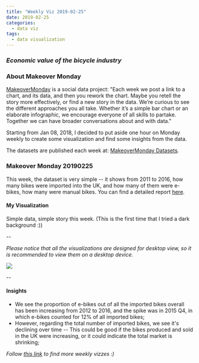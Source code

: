 ```yaml
---
title: "Weekly Viz 2019-02-25"
date: 2019-02-25
categories:
  - data viz
tags:
  - data visualization
---
```


### *Economic value of the bicycle industry*


### About Makeover Monday

[MakeoverMonday](http://www.makeovermonday.co.uk/) is a social data project:
"Each week we post a link to a chart, and its data, and then you rework the chart.
Maybe you retell the story more effectively, or find a new story in the data.
We’re curious to see the different approaches you all take. Whether it’s a simple bar chart or an elaborate infographic, we encourage everyone of all skills to partake.
Together we can have broader conversations about and with data."

Starting from Jan 08, 2018, I decided to put aside one hour on Monday weekly to create some visualization and find some insights from the data.

The datasets are published each week at: [MakeoverMonday Datasets](http://www.makeovermonday.co.uk/data/).

### Makeover Monday 20190225

This week, the dataset is very simple -- it shows from 2011 to 2016, how many bikes were imported into the UK, and how many of them were e-bikes, how many were manual bikes. You can find a detailed report [here](http://www.sqw.co.uk/files/6914/9406/9034/SQW_Economic_value_of_the_bicycle_industry_and_cycling_March_2017_FINAL.pdf).  

#### My Visualization

Simple data, simple story this week. (This is the first time that I tried a dark background :))

--  

*Please notice that all the visualizations are designed for desktop view, so it is recommended to view them on a desktop device.*  

<div class='tableauPlaceholder' id='viz1551202719393' style='position: relative'>
<noscript><a href='#'>
  <img alt=' ' src='https:&#47;&#47;public.tableau.com&#47;static&#47;images&#47;Ma&#47;MakeOverMonday20190225&#47;ElectricBike&#47;1_rss.png' style='border: none' />
</a></noscript>
<object class='tableauViz'  style='display:none;'>
  <param name='host_url' value='https%3A%2F%2Fpublic.tableau.com%2F' />
  <param name='embed_code_version' value='3' /> 
  <param name='site_root' value='' />
  <param name='name' value='MakeOverMonday20190225&#47;ElectricBike' />
  <param name='tabs' value='no' />
  <param name='toolbar' value='yes' />
  <param name='static_image' value='https:&#47;&#47;public.tableau.com&#47;static&#47;images&#47;Ma&#47;MakeOverMonday20190225&#47;ElectricBike&#47;1.png' />
  <param name='animate_transition' value='yes' />
  <param name='display_static_image' value='yes' />
  <param name='display_spinner' value='yes' />
  <param name='display_overlay' value='yes' />
  <param name='display_count' value='yes' />
</object></div>          
<script type='text/javascript'>         
  var divElement = document.getElementById('viz1551202719393');          
  var vizElement = divElement.getElementsByTagName('object')[0];            
  vizElement.style.width='800px';vizElement.style.height='627px';    
  var scriptElement = document.createElement('script');               
  scriptElement.src = 'https://public.tableau.com/javascripts/api/viz_v1.js';   
  vizElement.parentNode.insertBefore(scriptElement, vizElement);          
</script>  

--  

#### Insights
* We see the proportion of e-bikes out of all the imported bikes overall has been increasing from 2012 to 2016, and the spike was in 2015 Q4, in which e-bikes counted for 12% of all imported bikes;  
* However, regarding the total number of imported bikes, we see it's declining over time -- This could be good if the bikes produced and sold in the UK were increasing, or it could indicate the total market is shrinking;  


*Follow [this link](https://yudong-94.github.io/personal-website/project/MakeOverMonday2019/) to find more weekly vizzes :)*